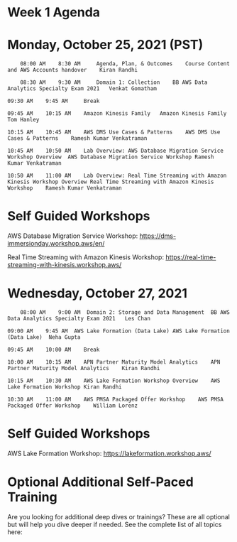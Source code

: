 # Week 1 Agenda


 # Monday, October 25, 2021	(PST)
        08:00 AM	8:30 AM		Agenda, Plan, & Outcomes	Course Content and AWS Accounts handover	Kiran Randhi
 
        08:30 AM	9:30 AM		Domain 1: Collection	BB AWS Data Analytics Specialty Exam 2021	Venkat Gomatham
 
 	09:30 AM	9:45 AM		Break
 
 	09:45 AM	10:15 AM	Amazon Kinesis Family	Amazon Kinesis Family	Tom Hanley
 
 	10:15 AM	10:45 AM	AWS DMS Use Cases & Patterns	AWS DMS Use Cases & Patterns	Ramesh Kumar Venkatraman
 
 	10:45 AM	10:50 AM	Lab Overview: AWS Database Migration Service Workshop Overview	AWS Database Migration Service Workshop	Ramesh Kumar Venkatraman
 
 	10:50 AM	11:00 AM	Lab Overview: Real Time Streaming with Amazon Kinesis Workshop Overview	Real Time Streaming with Amazon Kinesis Workshop	Ramesh Kumar Venkatraman
 

# Self Guided Workshops

AWS Database Migration Service Workshop: https://dms-immersionday.workshop.aws/en/

Real Time Streaming with Amazon Kinesis Workshop: https://real-time-streaming-with-kinesis.workshop.aws/


# Wednesday, October 27, 2021
        08:00 AM	9:00 AM	 Domain 2: Storage and Data Management	BB AWS Data Analytics Specialty Exam 2021	Les Chan
 
	09:00 AM	9:45 AM	 AWS Lake Formation (Data Lake)	AWS Lake Formation (Data Lake)	Neha Gupta
 
	09:45 AM	10:00 AM	Break
 
	10:00 AM	10:15 AM	APN Partner Maturity Model Analytics	APN Partner Maturity Model Analytics	Kiran Randhi
 
	10:15 AM	10:30 AM	AWS Lake Formation Workshop Overview	AWS Lake Formation Workshop	Kiran Randhi
 
	10:30 AM	11:00 AM	AWS PMSA Packaged Offer Workshop	AWS PMSA Packaged Offer Workshop	William Lorenz
 
# Self Guided Workshops

AWS Lake Formation Workshop: https://lakeformation.workshop.aws/



# Optional Additional Self-Paced Training

Are you looking for additional deep dives or trainings? These are all optional but will help you dive deeper if needed.
See the complete list of all topics here: 

